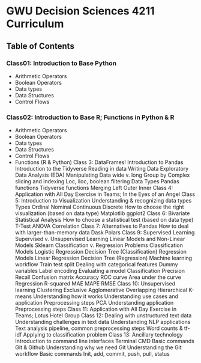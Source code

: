 # GWU Decision Sciences 4211 Curriculum
## Table of Contents
### Class01: Introduction to Base Python
- Arithmetic Operators
- Boolean Operators
- Data types
- Data Structures
- Control Flows
### Class02: Introduction to Base R; Functions in Python & R
- Arithmetic Operators
- Boolean Operators
- Data types
- Data Structures
- Control Flows
- Functions (R & Python)
Class 3: DataFrames!
Introduction to Pandas
Introduction to the Tidyverse
Reading in data
Writing Data
Exploratory Data Analysis (EDA)
Manipulating Data
wide v. long
Group by
Complex slicing and indexing
Loc, iloc, boolean filtering
Data Types
Pandas functions
Tidyverse functions
Merging
Left
Outer
Inner
Class 4: Application with All Day Exercise in Teams; In the Eyes of an Angel
Class 5: Introduction to Visualization
Understanding & recognizing data types
Types
Ordinal
Nominal
Continuous
Discrete
How to choose the right visualization (based on data type)
Matplotlib
ggplot2
Class 6: Bivariate Statistical Analysis
How to choose a statistical test (based on data type)
T-Test
ANOVA
Correlation
Class 7: Alternatives to Pandas
How to deal with larger-than-memory data
Dask
Polars
Class 9: Supervised Learning
Supervised v. Unsupervised Learning
Linear Models and Non-Linear Models
Sklearn
Classification v. Regression Problems
Classification Models
Logistic Regression
Decision Tree (Classification)
Regression Models
Linear Regression
Decision Tree (Regression)
Machine learning workflow
Train test split
Dealing with categorical features
Dummy variables
Label encoding
Evaluating a model
Classification
Precision
Recall
Confusion matrix
Accuracy
ROC curve
Area under the curve
Regression
R-squared
MAE
MAPE
RMSE
Class 10: Unsupervised learning
Clustering
Exclusive
Agglomerative
Overlapping
Hierarchical
K-means
Understanding how it works
Understanding use cases and application
Preprocessing steps
PCA
Understanding application
Preprocessing steps
Class 11: Application with All Day Exercise in Teams; Lotus Hotel Group
Class 12: Dealing with unstructured text data
Understanding challenges in text data
Understanding NLP applications
Text analysis pipeline, common preprocessing steps
Word counts & tf-idf
Applying to classification problem
Class 13: Ancillary technology
Introduction to command line interfaces
Terminal
CMD
Basic commands
Git & Github
Understanding why we need Git
Understanding the Git workflow
Basic commands
Init, add, commit, push, pull, status




